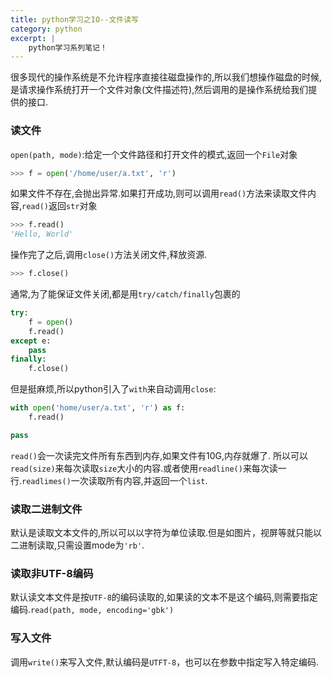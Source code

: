 ```yaml
---
title: python学习之IO--文件读写
category: python
excerpt: |
    python学习系列笔记！
---
```



很多现代的操作系统是不允许程序直接往磁盘操作的,所以我们想操作磁盘的时候,是请求操作系统打开一个文件对象(文件描述符),然后调用的是操作系统给我们提供的接口.

### 读文件 ###

`open(path, mode)`:给定一个文件路径和打开文件的模式,返回一个`File`对象

```python
>>> f = open('/home/user/a.txt', 'r')
```

如果文件不存在,会抛出异常.如果打开成功,则可以调用`read()`方法来读取文件内容,`read()`返回`str`对象

```python
>>> f.read()
'Hello, World'
```

操作完了之后,调用`close()`方法关闭文件,释放资源.

```python
>>> f.close()
```

通常,为了能保证文件关闭,都是用`try/catch/finally`包裹的

```python
try:
    f = open()
    f.read()
except e:
    pass
finally:
    f.close()
```

但是挺麻烦,所以python引入了`with`来自动调用`close`:

```python
with open('home/user/a.txt', 'r') as f:
    f.read()

pass
```

`read()`会一次读完文件所有东西到内存,如果文件有10G,内存就爆了. 所以可以`read(size)`来每次读取`size`大小的内容.或者使用`readline()`来每次读一行.`readlimes()`一次读取所有内容,并返回一个`list`.


### 读取二进制文件 ###

默认是读取文本文件的,所以可以以字符为单位读取.但是如图片，视屏等就只能以二进制读取,只需设置mode为`'rb'`.


### 读取非UTF-8编码 ###

默认读文本文件是按`UTF-8`的编码读取的,如果读的文本不是这个编码,则需要指定编码.`read(path, mode, encoding='gbk')`


### 写入文件 ###

调用`write()`来写入文件,默认编码是`UTFT-8`，也可以在参数中指定写入特定编码.
